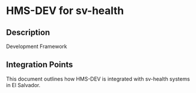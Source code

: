 # HMS-DEV for sv-health

## Description

Development Framework

## Integration Points

This document outlines how HMS-DEV is integrated with sv-health systems in El Salvador.
